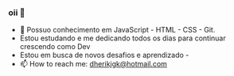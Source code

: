 ### oii 👋

- 🌱 Possuo conhecimento em  JavaScript - HTML - CSS - Git.
- Estou estudando e me dedicando todos os dias para continuar crescendo como Dev
- Estou em busca de novos desafios e aprendizado - 
- 📫 How to reach me: dherikjgk@hotmail.com
